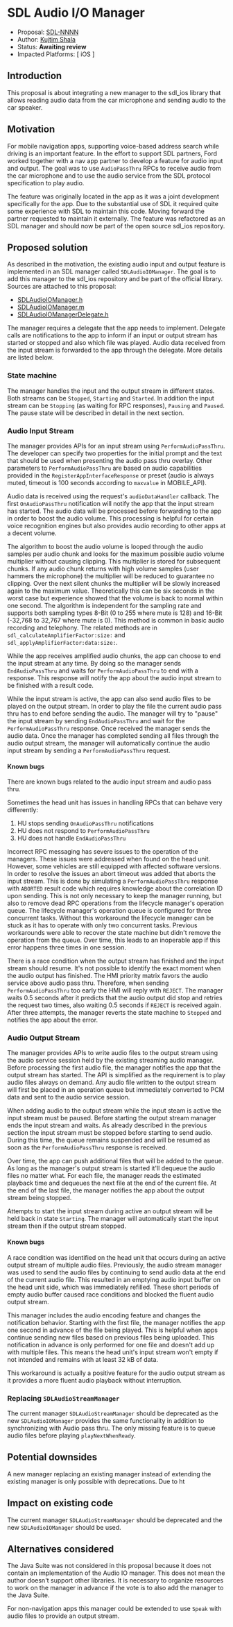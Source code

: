 # SDL Audio I/O Manager

* Proposal: [SDL-NNNN](nnnn-audio-io-manager.md)
* Author: [Kujtim Shala](https://github.com/kshala-ford)
* Status: **Awaiting review**
* Impacted Platforms: [ iOS ]

## Introduction

This proposal is about integrating a new manager to the sdl_ios library that allows reading audio data from the car microphone and sending audio to the car speaker.

## Motivation

For mobile navigation apps, supporting voice-based address search while driving is an important feature. In the effort to support SDL partners, Ford worked together with a nav app partner to develop a feature for audio input and output. The goal was to use `AudioPassThru` RPCs to receive audio from the car microphone and to use the audio service from the SDL protocol specification to play audio.

The feature was originally located in the app as it was a joint development specifically for the app. Due to the substantial use of SDL it required quite some experience with SDL to maintain this code. Moving forward the partner requested to maintain it externally. The feature was refactored as an SDL manager and should now be part of the open source sdl_ios repository. 

## Proposed solution

As described in the motivation, the existing audio input and output feature is implemented in an SDL manager called `SDLAudioIOManager`. The goal is to add this manager to the sdl_ios repository and be part of the official library. Sources are attached to this proposal:

- [SDLAudioIOManager.h](../assets/proposals/nnnn-audio-io-manager/SDLAudioIOManager.h)
- [SDLAudioIOManager.m](../assets/proposals/nnnn-audio-io-manager/SDLAudioIOManager.m)
- [SDLAudioIOManagerDelegate.h](../assets/proposals/nnnn-audio-io-manager/SDLAudioIOManagerDelegate.h)

The manager requires a delegate that the app needs to implement. Delegate calls are notifications to the app to inform if an input or output stream has started or stopped and also which file was played. Audio data received from the input stream is forwarded to the app through the delegate. More details are listed below.

### State machine

The manager handles the input and the output stream in different states. Both streams can be `Stopped`, `Starting` and `Started`. In addition the input stream can be `Stopping` (as waiting for RPC responses), `Pausing` and `Paused`. The pause state will be described in detail in the next section.

### Audio Input Stream

The manager provides APIs for an input stream using `PerformAudioPassThru`. The developer can specify two properties for the initial prompt and the text that should be used when presenting the audio pass thru overlay. Other parameters to `PerformAudioPassThru` are based on audio capabilities provided in the `RegisterAppInterfaceResponse` or preset (audio is always muted, timeout is 100 seconds according to `maxvalue` in MOBILE_API). 

Audio data is received using the request's `audioDataHandler` callback. The first `OnAudioPassThru` notification will notify the app that the input stream has started. The audio data will be processed before forwarding to the app in order to boost the audio volume. This processing is helpful for certain voice recognition engines but also provides audio recording to other apps at a decent volume. 

The algorithm to boost the audio volume is looped through the audio samples per audio chunk and looks for the maximum possible audio volume multiplier without causing clipping. This multiplier is stored for subsequent chunks. If any audio chunk returns with high volume samples (user hammers the microphone) the multiplier will be reduced to guarantee no clipping. Over the next silent chunks the multiplier will be slowly increased again to the maximum value. Theoretically this can be six seconds in the worst case but experience showed that the volume is back to normal within one second. The algorithm is independent for the sampling rate and supports both sampling types 8-Bit (0 to 255 where mute is 128) and 16-Bit (-32,768 to 32,767 where mute is 0). This method is common in basic audio recording and telephony. The related methods are in `sdl_calculateAmplifierFactor:size:` and `sdl_applyAmplifierFactor:data:size:`.

While the app receives amplified audio chunks, the app can choose to end the input stream at any time. By doing so the manager sends `EndAudioPassThru` and waits for `PerformAudioPassThru` to end with a response. This response will notify the app about the audio input stream to be finished with a result code.

While the input stream is active, the app can also send audio files to be played on the output stream. In order to play the file the current audio pass thru has to end before sending the audio. The manager will try to "pause" the input stream by sending `EndAudioPassThru` and wait for the `PerformAudioPassThru` response. Once received the manager sends the audio data. Once the manager has completed sending all files through the audio output stream, the manager will automatically continue the audio input stream by sending a `PerformAudioPassThru` request.

#### Known bugs

There are known bugs related to the audio input stream and audio pass thru.

Sometimes the head unit has issues in handling RPCs that can behave very differently:
1. HU stops sending `OnAudioPassThru` notifications
2. HU does not respond to `PerformAudioPassThru`
3. HU does not handle `EndAudioPassThru`

Incorrect RPC messaging has severe issues to the operation of the managers. These issues were addressed when found on the head unit. However, some vehicles are still equipped with affected software versions. In order to resolve the issues an abort timeout was added that aborts the input stream. This is done by simulating a `PerformAudioPassThru` response with `ABORTED` result code which requires knowledge about the correlation ID upon sending. This is not only necessary to keep the manager running, but also to remove dead RPC operations from the lifecycle manager's operation queue. The lifecycle manager's operation queue is configured for three concurrent tasks. Without this workaround the lifecycle manager can be stuck as it has to operate with only two concurrent tasks. Previous workarounds were able to recover the state machine but didn't remove the operation from the queue. Over time, this leads to an inoperable app if this error happens three times in one session. 

There is a race condition when the output stream has finished and the input stream should resume. It's not possible to identify the exact moment when the audio output has finished. The HMI priority matrix favors the audio service above audio pass thru. Therefore, when sending `PerformAudioPassThru` too early the HMI will reply with `REJECT`. The manager waits 0.5 seconds after it predicts that the audio output did stop and retries the request two times, also waiting 0.5 seconds if `REJECT` is received again. After three attempts, the manager reverts the state machine to `Stopped` and notifies the app about the error.

### Audio Output Stream

The manager provides APIs to write audio files to the output stream using the audio service session held by the existing streaming audio manager. Before processing the first audio file, the manager notifies the app that the output stream has started. The API is simplified as the requirement is to play audio files always on demand. Any audio file written to the output stream will first be placed in an operation queue but immediately converted to PCM data and sent to the audio service session. 

When adding audio to the output stream while the input steam is active the input stream must be paused. Before starting the output stream manager ends the input stream and waits. As already described in the previous section the input stream must be stopped before starting to send audio. During this time, the queue remains suspended and will be resumed as soon as the `PerformAudioPassThru` response is received.

Over time, the app can push additional files that will be added to the queue. As long as the manager's output stream is started it'll dequeue the audio files no matter what. For each file, the manager reads the estimated playback time and dequeues the next file at the end of the current file. At the end of the last file, the manager notifies the app about the output stream being stopped.

Attempts to start the input stream during active an output stream will be held back in state `Starting`. The manager will automatically start the input stream then if the output stream stopped.

#### Known bugs

A race condition was identified on the head unit that occurs during an active output stream of multiple audio files. Previously, the audio stream manager was used to send the audio files by continuing to send audio data at the end of the current audio file. This resulted in an emptying audio input buffer on the head unit side, which was immediately refilled. These short periods of empty audio buffer caused race conditions and blocked the fluent audio output stream.

This manager includes the audio encoding feature and changes the notification behavior. Starting with the first file, the manager notifies the app one second in advance of the file being played. This is helpful when apps continue sending new files based on previous files being uploaded. This notification in advance is only performed for one file and doesn't add up with multiple files. This means the head unit's input stream won't empty if not intended and remains with at least 32 kB of data.

This workaround is actually a positive feature for the audio output stream as it provides a more fluent audio playback without interruption.

### Replacing `SDLAudioStreamManager`

The current manager `SDLAudioStreamManager` should be deprecated as the new `SDLAudioIOManager` provides the same functionality in addition to synchronizing with Audio pass thru. The only missing feature is to queue audio files before playing `playNextWhenReady`.

## Potential downsides

A new manager replacing an existing manager instead of extending the existing manager is only possible with deprecations. Due to ht

## Impact on existing code

The current manager `SDLAudioStreamManager` should be deprecated and the new `SDLAudioIOManager` should be used.

## Alternatives considered

The Java Suite was not considered in this proposal because it does not contain an implementation of the Audio IO manager. This does not mean the author doesn't support other libraries. It is necessary to organize resources to work on the manager in advance if the vote is to also add the manager to the Java Suite.

For non-navigation apps this manager could be extended to use `Speak` with audio files to provide an output stream.
